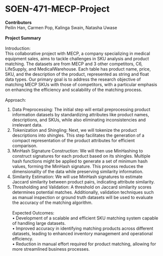 # SOEN-471-MECP-Project <br>
<b> Contributors </b> <br>
Peilin Han, Carmen Pop, Kalinga Swain, Natasha Uwase <br><br>
<b>Project Summary </b> <br><br>
Introduction:<br>
This collaborative project with MECP, a company specializing in medical equipment sales, aims to tackle challenges in SKU analysis and product matching. The datasets are from MECP and 3 other competitors, C6, LifeSupply, and MedicalWarehouse. Each table has product name, price, SKU, and the description of the product, represented as string and float data types. Our primary goal is to address the research objective of matching MECP SKUs with those of competitors, with a particular emphasis on enhancing the efficiency and scalability of the matching process.<br><br>
Approach:<br>
  1.	Data Preprocessing: The initial step will entail preprocessing product information datasets by standardizing attributes like product names, descriptions, and SKUs, while also eliminating inconsistencies and irrelevant data.<br>
  2.	Tokenization and Shingling: Next, we will tokenize the product descriptions into shingles. This step facilitates the generation of a compact representation of the product attributes for efficient comparison.<br>
  3.	MinHash Signature Construction: We will then use MinHashing to construct signatures for each product based on its shingles. Multiple hash functions might be applied to generate a set of minimum hash values, forming the MinHash signature. This process reduces the dimensionality of the data while preserving similarity information.<br>
  4.	Similarity Estimation: We will use MinHash signatures to estimate Jaccard similarity between product pairs, indicating attribute similarity.<br>
  5.	Thresholding and Validation: A threshold on Jaccard similarity scores determines potential matches. Additionally, validation techniques such as manual inspection or ground truth datasets will be used to evaluate the accuracy of the matching algorithm.<br><br>
Expected Outcomes:<br>
•	Development of a scalable and efficient SKU matching system capable of handling large datasets.<br>
•	Improved accuracy in identifying matching products across different datasets, leading to enhanced inventory management and operational efficiency.<br>
•	Reduction in manual effort required for product matching, allowing for more streamlined business processes.<br>
